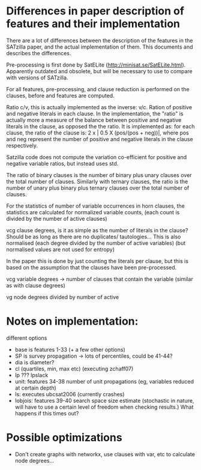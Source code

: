 # Differences in paper description of features and their implementation
There are a lot of differences between the description of the features in the SATzilla paper, and the actual implementation of them.
This documents and describes the differences.

Pre-processing is first done by SatELite (http://minisat.se/SatELite.html). Apparently outdated and obsolete, but will
be necessary to use to compare with versions of SATzilla.

For all features, pre-processing, and clause reduction is performed on the clauses, before and features are computed.


Ratio c/v, this is actually implemented as the inverse: v/c.
Ration of positive and negative literals in each clause. In the implementation, the "ratio" is actually more a measure 
of the balance between positive and negative literals in the clause, as opposed the the ratio. It is implemented as:
for each clause, the ratio of the clause is: 2 x | 0.5 X (pos/(pos + neg))|, where pos and neg represent the number of
positive and  negative literals in the clause respectively.

Satzilla code does not compute the variation co-efficient for positive and negative variable ratios, but instead uses std.

The ratio of binary clauses is the number of binary plus unary clauses over the total number of clauses.
Similarly with ternary clauses, the ratio is the number of unary plus binary plus ternary clauses over the total number of clauses.


For the statistics of number of variable occurrences in horn clauses, the statistics are calculated for normalized variable counts,
(each count is divided by the number of active clauses)

vcg clause degrees, is it as simple as the number of literals in the clause? Should be as long as there are no 
duplicates/ tautologies... This is also normalised (each degree divided by the number of active variables) 
(but normalised values are not used for entropy)

In the paper this is done by just counting the literals per clause, but this is based on the assumption that
the clauses have been pre-processed.

vcg variable degrees -> number of clauses that contain the variable (similar as with clause degrees)

vg node degrees divided by number of active


# Notes on implementation:
different options
- base is features 1-33 (+ a few other options)
- SP is survey propagation -> lots of percentiles, could be 41-44?
- dia is diameter?
- cl (quartiles, min, max etc) (executing zchaff07)
- lp ??? lpslack
- unit: features 34-38 number of unit propagations (eg, variables reduced at certain depth)
- ls: executes ubcsat2006 (currently crashes)
- lobjois: features 39-40 search space size estimate (stochastic in nature, will have to use a certain level of freedom 
when checking results.) What happens if this times out?

# Possible optimizations
- Don't create graphs with networkx, use clauses with var, etc to calculate node degrees...